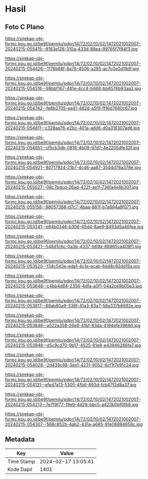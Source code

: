 # Hasil

## Foto C Plano

https://sirekap-obj-formc.kpu.go.id/be9f/pemilu/pdpr/14/72/02/10/02/1472021002007-20240215-055415--8163e126-310a-433d-88ea-99765f7f84f3.jpg

https://sirekap-obj-formc.kpu.go.id/be9f/pemilu/pdpr/14/72/02/10/02/1472021002007-20240215-054426--1176b68f-8a76-4506-a285-ac7c0e0d19df.jpg

https://sirekap-obj-formc.kpu.go.id/be9f/pemilu/pdpr/14/72/02/10/02/1472021002007-20240215-054516--98bbf167-441e-4cc4-b668-bb6576b93aa2.jpg

https://sirekap-obj-formc.kpu.go.id/be9f/pemilu/pdpr/14/72/02/10/02/1472021002007-20240215-054742--fe6b2705-ea41-482d-a5f9-ff16d7680c67.jpg

https://sirekap-obj-formc.kpu.go.id/be9f/pemilu/pdpr/14/72/02/10/02/1472021002007-20240215-054811--c328aa76-e2bc-401a-add6-d0a316307ad6.jpg

https://sirekap-obj-formc.kpu.go.id/be9f/pemilu/pdpr/14/72/02/10/02/1472021002007-20240215-054851--cf5cb3db-0816-4b09-97d7-4e2205dfe33f.jpg

https://sirekap-obj-formc.kpu.go.id/be9f/pemilu/pdpr/14/72/02/10/02/1472021002007-20240215-054921--80717924-21b7-4cd6-aa87-3544d78a378e.jpg

https://sirekap-obj-formc.kpu.go.id/be9f/pemilu/pdpr/14/72/02/10/02/1472021002007-20240215-055027--08c7bdcd-26ad-422f-ae1f-736fa4e6b307.jpg

https://sirekap-obj-formc.kpu.go.id/be9f/pemilu/pdpr/14/72/02/10/02/1472021002007-20240215-055158--98057388-d7c7-4baa-881f-b7a694a8f071.jpg

https://sirekap-obj-formc.kpu.go.id/be9f/pemilu/pdpr/14/72/02/10/02/1472021002007-20240215-053341--e84b0346-b306-45d4-8ae9-8493d5a46fea.jpg

https://sirekap-obj-formc.kpu.go.id/be9f/pemilu/pdpr/14/72/02/10/02/1472021002007-20240215-053421--548d1c6c-0a3b-4337-b69a-88965ca409f1.jpg

https://sirekap-obj-formc.kpu.go.id/be9f/pemilu/pdpr/14/72/02/10/02/1472021002007-20240215-053520--f34c543e-eda1-4c1e-acab-6d48c82dd15a.jpg

https://sirekap-obj-formc.kpu.go.id/be9f/pemilu/pdpr/14/72/02/10/02/1472021002007-20240215-053648--c4bb4d64-2356-4dfa-a0f1-04a2ce9b05e3.jpg

https://sirekap-obj-formc.kpu.go.id/be9f/pemilu/pdpr/14/72/02/10/02/1472021002007-20240215-053817--89ab60a9-336f-41a3-83a7-58a337b6682e.jpg

https://sirekap-obj-formc.kpu.go.id/be9f/pemilu/pdpr/14/72/02/10/02/1472021002007-20240215-053846--a522a358-26e6-41bf-83da-4194efe39686.jpg

https://sirekap-obj-formc.kpu.go.id/be9f/pemilu/pdpr/14/72/02/10/02/1472021002007-20240215-053948--d5c9cd70-9b17-4525-81e8-e43946286fa7.jpg

https://sirekap-obj-formc.kpu.go.id/be9f/pemilu/pdpr/14/72/02/10/02/1472021002007-20240215-054028--2d439c88-3ee1-4231-9052-6cf1f7e91c24.jpg

https://sirekap-obj-formc.kpu.go.id/be9f/pemilu/pdpr/14/72/02/10/02/1472021002007-20240215-054121--efed7a13-5305-4fb6-893d-fcb47f2d8a37.jpg

https://sirekap-obj-formc.kpu.go.id/be9f/pemilu/pdpr/14/72/02/10/02/1472021002007-20240215-054213--7e7f9f77-19e9-4d29-bbc5-a423b0bf0fb8.jpg

https://sirekap-obj-formc.kpu.go.id/be9f/pemilu/pdpr/14/72/02/10/02/1472021002007-20240215-054307--568c852b-4ab2-431a-a685-91e06884658c.jpg


## Metadata

| Key        | Value               |
| ---------- | ------------------- |
| Time Stamp | 2024-02-17 13:05:41 |
| Kode Dapil | 1401                |



